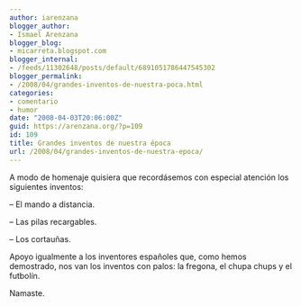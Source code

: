 ```yaml
---
author: iarenzana
blogger_author:
- Ismael Arenzana
blogger_blog:
- micarreta.blogspot.com
blogger_internal:
- /feeds/11302648/posts/default/6891051786447545302
blogger_permalink:
- /2008/04/grandes-inventos-de-nuestra-poca.html
categories:
- comentario
- humor
date: "2008-04-03T20:06:00Z"
guid: https://arenzana.org/?p=109
id: 109
title: Grandes inventos de nuestra época
url: /2008/04/grandes-inventos-de-nuestra-epoca/
---
```

A modo de homenaje quisiera que recordásemos con especial atención los siguientes inventos:

&#8211; El mando a distancia.

&#8211; Las pilas recargables.

&#8211; Los cortauñas.

Apoyo igualmente a los inventores españoles que, como hemos demostrado, nos van los inventos con palos: la fregona, el chupa chups y el futbolín.

Namaste.